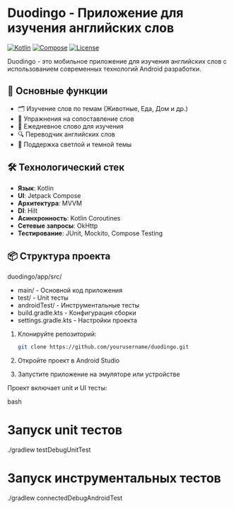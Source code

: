 # Duodingo - Приложение для изучения английских слов

[![Kotlin](https://img.shields.io/badge/Kotlin-1.9.0-blue.svg)](https://kotlinlang.org)
[![Compose](https://img.shields.io/badge/Jetpack%20Compose-1.6.0-brightgreen)](https://developer.android.com/jetpack/compose)
[![License](https://img.shields.io/badge/License-MIT-green.svg)](LICENSE)

Duodingo - это мобильное приложение для изучения английских слов с использованием современных технологий Android разработки.

## 📱 Основные функции

- 🗂️ Изучение слов по темам (Животные, Еда, Дом и др.)
- 🧩 Упражнения на сопоставление слов
- 📅 Ежедневное слово для изучения
- 🔍 Переводчик английских слов
- 🌙 Поддержка светлой и темной темы

## 🛠️ Технологический стек

- **Язык**: Kotlin
- **UI**: Jetpack Compose
- **Архитектура**: MVVM
- **DI**: Hilt
- **Асинхронность**: Kotlin Coroutines
- **Сетевые запросы**: OkHttp
- **Тестирование**: JUnit, Mockito, Compose Testing

## 📦 Структура проекта
duodingo/app/src/
- main/ - Основной код приложения
- test/ - Unit тесты
- androidTest/ - Инструментальные тесты
-    build.gradle.kts - Конфигурация сборки
-    settings.gradle.kts - Настройки проекта

1. Клонируйте репозиторий:
   ```bash
   git clone https://github.com/yourusername/duodingo.git
2. Откройте проект в Android Studio

3. Запустите приложение на эмуляторе или устройстве

Проект включает unit и UI тесты:

bash
# Запуск unit тестов
./gradlew testDebugUnitTest

# Запуск инструментальных тестов
./gradlew connectedDebugAndroidTest
